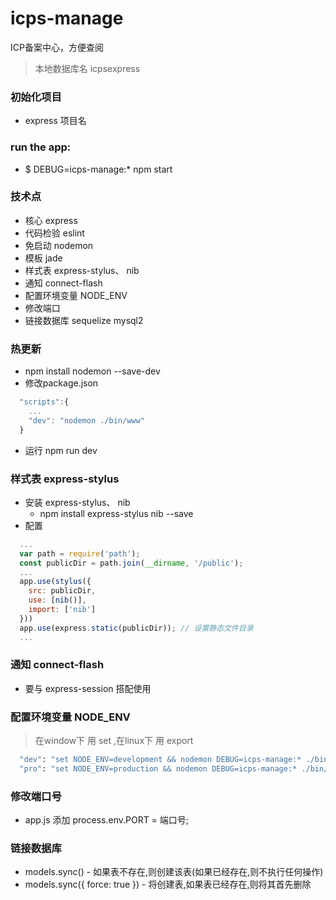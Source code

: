 # icps-manage
ICP备案中心，方便查阅

> 本地数据库名 icpsexpress

### 初始化项目
* express 项目名

### run the app:
* $ DEBUG=icps-manage:* npm start



### 技术点
* 核心  express
* 代码检验 eslint
* 免启动 nodemon
* 模板 jade
* 样式表 express-stylus、 nib
* 通知 connect-flash
* 配置环境变量 NODE_ENV
* 修改端口
* 链接数据库  sequelize mysql2


### 热更新
* npm install nodemon --save-dev
* 修改package.json
```javascript
  "scripts":{
    ...
    "dev": "nodemon ./bin/www"
  }
```
* 运行 npm run dev


### 样式表 express-stylus
* 安装  express-stylus、 nib
  * npm install express-stylus nib --save
* 配置
```javascript
  ...
  var path = require('path');
  const publicDir = path.join(__dirname, '/public');
  ...
  app.use(stylus({
    src: publicDir,
    use: [nib()],
    import: ['nib']
  }))
  app.use(express.static(publicDir)); // 设置静态文件目录
  ...

```


### 通知  connect-flash
* 要与 express-session 搭配使用

### 配置环境变量 NODE_ENV
>在window下 用  set ,在linux下 用 export
```bash
  "dev": "set NODE_ENV=development && nodemon DEBUG=icps-manage:* ./bin/www",
  "pro": "set NODE_ENV=production && nodemon DEBUG=icps-manage:* ./bin/www"
```

### 修改端口号
* app.js 添加 process.env.PORT = 端口号;


### 链接数据库
* models.sync() - 如果表不存在,则创建该表(如果已经存在,则不执行任何操作)
* models.sync({ force: true })  - 将创建表,如果表已经存在,则将其首先删除